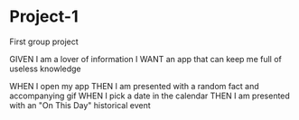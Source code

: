 # Project-1
First group project

GIVEN I am a lover of information
I WANT an app that can keep me full of useless knowledge

WHEN I open my app
THEN I am presented with a random fact and accompanying gif
WHEN I pick a date in the calendar
THEN I am presented with an "On This Day" historical event

